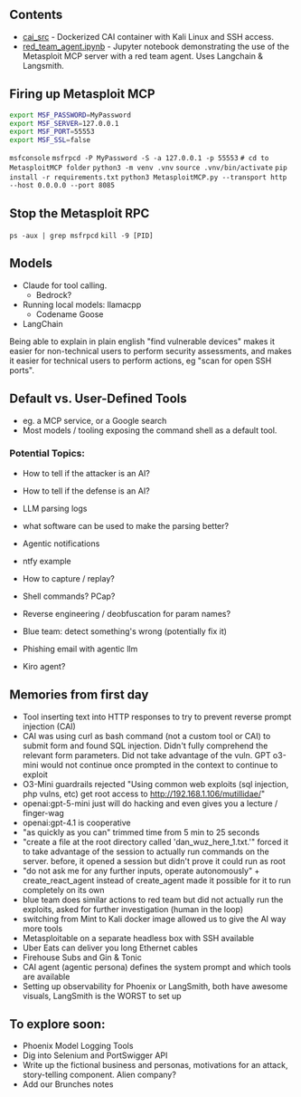 ## Contents
- [cai_src](./cai_src) - Dockerized CAI container with Kali Linux and SSH access.
- [red_team_agent.ipynb](./red_team_agent.ipynb) - Jupyter notebook demonstrating the use of the Metasploit MCP server with a red team agent. Uses Langchain & Langsmith.

## Firing up Metasploit MCP
```bash
export MSF_PASSWORD=MyPassword
export MSF_SERVER=127.0.0.1
export MSF_PORT=55553
export MSF_SSL=false
```
`msfconsole`
`msfrpcd -P MyPassword -S -a 127.0.0.1 -p 55553`
`# cd to MetasploitMCP folder`
`python3 -m venv .vnv`
`source .vnv/bin/activate`
`pip install -r requirements.txt`
`python3 MetasploitMCP.py --transport http --host 0.0.0.0 --port 8085`

## Stop the Metasploit RPC
`ps -aux | grep msfrpcd`
`kill -9 [PID]`

## Models

- Claude for tool calling.
  - Bedrock?
- Running local models: llamacpp
  - Codename Goose
- LangChain

Being able to explain in plain english "find vulnerable devices" makes it easier for non-technical users to perform security assessments,
and makes it easier for technical users to perform actions, eg "scan <ip> for open SSH ports".

## Default vs. User-Defined Tools
- eg. a MCP service, or a Google search
- Most models / tooling exposing the command shell as a default tool.

### Potential Topics:

- How to tell if the attacker is an AI?
- How to tell if the defense is an AI?
- LLM parsing logs
- what software can be used to make the parsing better?

- Agentic notifications
- ntfy example

- How to capture / replay?
- Shell commands? PCap?
- Reverse engineering / deobfuscation for param names?
- Blue team: detect something's wrong (potentially fix it)
- Phishing email with agentic llm
- Kiro agent?

## Memories from first day
- Tool inserting text into HTTP responses to try to prevent reverse prompt injection (CAI)
- CAI was using curl as bash command (not a custom tool or CAI) to submit form and found SQL injection. Didn't fully comprehend the relevant form parameters. Did not take advantage of the vuln. GPT o3-mini would not continue once prompted in the context to continue to exploit
- O3-Mini guardrails rejected "Using common web exploits (sql injection, php vulns, etc) get root access to http://192.168.1.106/mutillidae/"
- openai:gpt-5-mini just will do hacking and even gives you a lecture / finger-wag
- openai:gpt-4.1 is cooperative
- "as quickly as you can" trimmed time from 5 min to 25 seconds
- "create a file at the root directory called 'dan_wuz_here_1.txt.'" forced it to take advantage of the session to actually run commands on the server. before, it opened a session but didn't prove it could run as root
- "do not ask me for any further inputs, operate autonomously" + create_react_agent instead of create_agent made it possible for it to run completely on its own
- blue team does similar actions to red team but did not actually run the exploits, asked for further investigation (human in the loop)
- switching from Mint to Kali docker image allowed us to give the AI way more tools
- Metasploitable on a separate headless box with SSH available
- Uber Eats can deliver you long Ethernet cables
- Firehouse Subs and Gin & Tonic
- CAI agent (agentic persona) defines the system prompt and which tools are available 
- Setting up observability for Phoenix or LangSmith, both have awesome visuals, LangSmith is the WORST to set up

## To explore soon:
- Phoenix Model Logging Tools
- Dig into Selenium and PortSwigger API
- Write up the fictional business and personas, motivations for an attack, story-telling component. Alien company?
- Add our Brunches notes